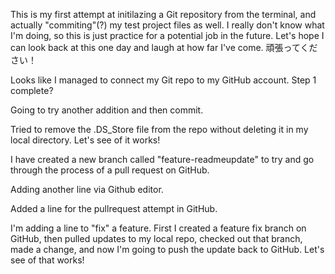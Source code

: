 This is my first attempt at initilazing a Git repository from the terminal, and actually "commiting"(?) my test project files as well.
I really don't know what I'm doing, so this is just practice for a potential job in the future.
Let's hope I can look back at this one day and laugh at how far I've come.
頑張ってください！ 

Looks like I managed to connect my Git repo to my GitHub account. Step 1 complete?

Going to try another addition and then commit.

Tried to remove the .DS_Store file from the repo without deleting it in my local directory. Let's see of it works!

I have created a new branch called "feature-readmeupdate" to try and go through the process of a pull request on GitHub.

Adding another line via Github editor.

Added a line for the pullrequest attempt in GitHub.

I'm adding a line to "fix" a feature. First I created a feature fix branch on GitHub, then pulled updates to my local repo, checked out that branch, made a change, and now I'm going to push the update back to GitHub. Let's see of that works!